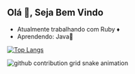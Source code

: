 ## Olá 👋, Seja Bem Vindo
- Atualmente trabalhando com Ruby ♦️
- Aprendendo: Java🍵
<div>
  
[![Top Langs](https://github-readme-stats.vercel.app/api/top-langs/?username=EltonGaleti113&layout=donut&theme=dark)](https://github.com/EltonGaleti113/)  
</div>

<picture>
  <source media="(prefers-color-scheme: dark)" srcset="https://raw.githubusercontent.com/EltonGaleti113/EltonGaleti113/output/github-contribution-grid-snake-dark.svg">
  <source media="(prefers-color-scheme: light)" srcset="https://raw.githubusercontent.com/EltonGaleti113/EltonGaleti113/output/github-contribution-grid-snake.svg">
  <img alt="github contribution grid snake animation" src="https://raw.githubusercontent.com/EltonGaleti113/EltonGaleti113/output/github-contribution-grid-snake.svg">
</picture>
